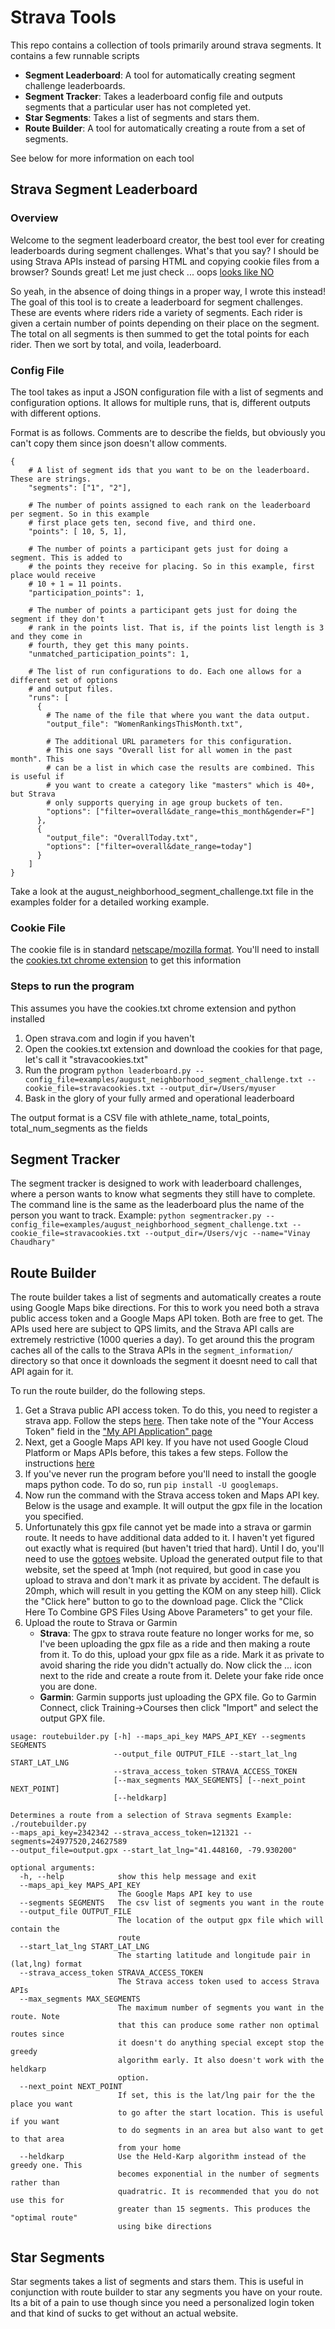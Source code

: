 # Strava Tools

This repo contains a collection of tools primarily around strava segments. It contains a few runnable scripts

* **Segment Leaderboard**: A tool for automatically creating segment challenge leaderboards.
* **Segment Tracker**: Takes a leaderboard config file and outputs segments that a particular user has not completed yet.
* **Star Segments**: Takes a list of segments and stars them.
* **Route Builder**: A tool for automatically creating a route from a set of segments.

See below for more information on each tool

## Strava Segment Leaderboard

### Overview

Welcome to the segment leaderboard creator, the best tool ever for creating leaderboards during segment challenges. What's that you say? I should be using Strava APIs instead of parsing HTML and copying cookie files from a browser? Sounds great! Let me just check ... oops [looks like NO](https://www.dcrainmaker.com/2020/05/strava-cuts-off-leaderboard-for-free-users-reduces-3rd-party-apps-for-all-and-more.html)

So yeah, in the absence of doing things in a proper way, I wrote this instead! The goal of this tool is to create a leaderboard for segment challenges. These are events where riders ride a variety of segments. Each rider is given a certain number of points depending on their place on the segment. The total on all segments is then summed to get the total points for each rider. Then we sort by total, and voila, leaderboard.

### Config File

The tool takes as input a JSON configuration file with a list of segments and configuration options. It allows for multiple runs, that is, different outputs with different options.

Format is as follows. Comments are to describe the fields, but obviously you can't copy them since json doesn't allow comments.

~~~~
{
    # A list of segment ids that you want to be on the leaderboard. These are strings.
    "segments": ["1", "2"],

    # The number of points assigned to each rank on the leaderboard per segment. So in this example
    # first place gets ten, second five, and third one.
    "points": [ 10, 5, 1],

    # The number of points a participant gets just for doing a segment. This is added to
    # the points they receive for placing. So in this example, first place would receive
    # 10 + 1 = 11 points.
    "participation_points": 1,

    # The number of points a participant gets just for doing the segment if they don't
    # rank in the points list. That is, if the points list length is 3 and they come in
    # fourth, they get this many points.
    "unmatched_participation_points": 1,

    # The list of run configurations to do. Each one allows for a different set of options
    # and output files.
    "runs": [
      {
        # The name of the file that where you want the data output.
        "output_file": "WomenRankingsThisMonth.txt",

        # The additional URL parameters for this configuration.
        # This one says "Overall list for all women in the past month". This
        # can be a list in which case the results are combined. This is useful if
        # you want to create a category like "masters" which is 40+, but Strava
        # only supports querying in age group buckets of ten.
        "options": ["filter=overall&date_range=this_month&gender=F"]
      },
      {
        "output_file": "OverallToday.txt",
        "options": ["filter=overall&date_range=today"]
      }
    ]
}
~~~~

Take a look at the august_neighborhood_segment_challenge.txt file in the examples folder for a detailed working example.

### Cookie File

The cookie file is in standard [netscape/mozilla format](https://xiix.wordpress.com/2006/03/23/mozillafirefox-cookie-format/). You'll need to install the [cookies.txt chrome extension](https://chrome.google.com/webstore/detail/cookiestxt/njabckikapfpffapmjgojcnbfjonfjfg?hl=en) to get this information

### Steps to run the program

This assumes you have the cookies.txt chrome extension and python installed

1. Open strava.com and login if you haven't
2. Open the cookies.txt extension and download the cookies for that page, let's call it "stravacookies.txt"
3. Run the program `python leaderboard.py --config_file=examples/august_neighborhood_segment_challenge.txt --cookie_file=stravacookies.txt --output_dir=/Users/myuser`
4. Bask in the glory of your fully armed and operational leaderboard

The output format is a CSV file with athlete_name, total_points, total_num_segments as the fields

## Segment Tracker

The segment tracker is designed to work with leaderboard challenges, where a person wants to know what segments they still have to complete. The command line is the same
as the leaderboard plus the name of the person you want to track. Example: `python segmentracker.py --config_file=examples/august_neighborhood_segment_challenge.txt --cookie_file=stravacookies.txt --output_dir=/Users/vjc --name="Vinay Chaudhary"`

## Route Builder

The route builder takes a list of segments and automatically creates a route using Google Maps bike directions. For this to work you need both a strava public access token and a Google Maps API token. Both are free to get. The APIs used here are
subject to QPS limits, and the Strava API calls are extremely restrictive (1000 queries a day). To get around this the program caches all of the calls to the Strava
APIs in the `segment_information/` directory so that once it downloads the segment
it doesnt need to call that API again for it.

To run the route builder, do the following steps.

1. Get a Strava public API access token. To do this, you need to register a strava app.
Follow the steps [here](https://developers.strava.com/docs/getting-started/#account). Then take note of the "Your Access Token" field in the ["My API Application" page](https://www.strava.com/settings/api)
2. Next, get a Google Maps API key. If you have not used Google Cloud Platform or Maps
APIs before, this takes a few steps. Follow the instructions [here](https://developers.google.com/maps/documentation/directions/get-api-key)
3. If you've never run the program before you'll need to install the google maps python
code. To do so, run `pip install -U googlemaps`.
4. Now run the command with the Strava access token and Maps API key. Below is the usage and example. It will output the gpx file in the location you specified.
5. Unfortunately this gpx file cannot yet be made into a strava or garmin route. It
needs to have additional data added to it. I haven't yet figured out exactly what is
required (but haven't tried that hard). Until I do, you'll need to use the [gotoes](https://gotoes.org/strava/Add_Timestamps_To_GPX.php) website. Upload the generated
output file to that website, set the speed at 1mph (not required, but good in case
you upload to strava and don't mark it as private by accident. The default is 20mph, which will result in you getting the KOM on any steep hill). Click the "Click here"
button to go to the download page. Click the "Click Here To Combine GPS Files Using Above Parameters" to get your file.
6. Upload the route to Strava or Garmin
   * **Strava**: The gpx to strava route feature no longer works for me, so I've been uploading the gpx file as a ride and then making a route from it. To do this, upload your gpx file as a ride. Mark it as private to avoid sharing the ride you didn't actually do. Now click the ... icon next to the ride and create a route from it. Delete your fake ride once you are done.
   * **Garmin**: Garmin supports just uploading the GPX file. Go to Garmin Connect,
  click Training->Courses then click "Import" and select the output GPX file.

~~~~
usage: routebuilder.py [-h] --maps_api_key MAPS_API_KEY --segments SEGMENTS
                       --output_file OUTPUT_FILE --start_lat_lng START_LAT_LNG
                       --strava_access_token STRAVA_ACCESS_TOKEN
                       [--max_segments MAX_SEGMENTS] [--next_point NEXT_POINT]
                       [--heldkarp]

Determines a route from a selection of Strava segments Example: ./routebuilder.py
--maps_api_key=2342342 --strava_access_token=121321 --segments=24977520,24627589
--output_file=output.gpx --start_lat_lng="41.448160, -79.930200"

optional arguments:
  -h, --help            show this help message and exit
  --maps_api_key MAPS_API_KEY
                        The Google Maps API key to use
  --segments SEGMENTS   The csv list of segments you want in the route
  --output_file OUTPUT_FILE
                        The location of the output gpx file which will contain the
                        route
  --start_lat_lng START_LAT_LNG
                        The starting latitude and longitude pair in (lat,lng) format
  --strava_access_token STRAVA_ACCESS_TOKEN
                        The Strava access token used to access Strava APIs
  --max_segments MAX_SEGMENTS
                        The maximum number of segments you want in the route. Note
                        that this can produce some rather non optimal routes since
                        it doesn't do anything special except stop the greedy
                        algorithm early. It also doesn't work with the heldkarp
                        option.
  --next_point NEXT_POINT
                        If set, this is the lat/lng pair for the the place you want
                        to go after the start location. This is useful if you want
                        to do segments in an area but also want to get to that area
                        from your home
  --heldkarp            Use the Held-Karp algorithm instead of the greedy one. This
                        becomes exponential in the number of segments rather than
                        quadratric. It is recommended that you do not use this for
                        greater than 15 segments. This produces the "optimal route"
                        using bike directions
~~~~

## Star Segments

Star segments takes a list of segments and stars them. This is useful in conjunction
with route builder to star any segments you have on your route. Its a bit of a pain to
use though since you need a personalized login token and that kind of sucks to get without an actual website.
